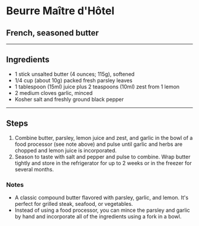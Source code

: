 # Beurre Maître d'Hôtel

## French, seasoned butter

---

## Ingredients

* 1 stick unsalted butter (4 ounces; 115g), softened
* 1/4 cup (about 10g) packed fresh parsley leaves
* 1 tablespoon (15ml) juice plus 2 teaspoons (10ml) zest from 1 lemon
* 2 medium cloves garlic, minced
* Kosher salt and freshly ground black pepper


---

## Steps

1.  Combine butter, parsley, lemon juice and zest, and garlic in the bowl of a food processor (see note above) and pulse until garlic and herbs are chopped and lemon juice is incorporated. 
2.  Season to taste with salt and pepper and pulse to combine. Wrap butter tightly and store in the refrigerator for up to 2 weeks or in the freezer for several months.

### Notes

* A classic compound butter flavored with parsley, garlic, and lemon. It's perfect for grilled steak, seafood, or vegetables.
* Instead of using a food processor, you can mince the parsley and garlic by hand and incorporate all of the ingredients using a fork in a bowl.
